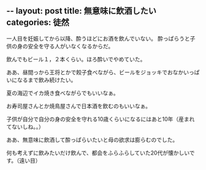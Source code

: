 --
layout: post
title: 無意味に飲酒したい
categories: 徒然
--

一人目を妊娠してから以降、酔うほどにお酒を飲んでいない。
酔っぱらうと子供の身の安全を守る人がいなくなるからだ。

飲んでもビール１，２本くらい。ほろ酔いでやめていた。

ああ、昼間っから王将とかで餃子食べながら、ビールをジョッキでおなかいっぱいになるまで飲み続けたい。

夏の海辺でイカ焼き食べながらでもいいなぁ。

お寿司屋さんとか焼鳥屋さんで日本酒を飲むのもいいなぁ。

子供が自分で自分の身の安全を守れる10歳くらいになるにはあと10年（産まれてないしね。。）

ああ、無意味に飲酒して酔っぱらいたいと母の欲求は膨らむのでした。

何も考えずに飲みたいだけ飲んで、都会をふらふらしていた20代が懐かしいです。（遠い目）

